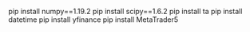 
pip install numpy==1.19.2
pip install scipy==1.6.2
pip install ta
pip install datetime
pip install yfinance
pip install MetaTrader5
